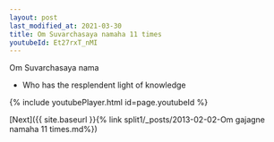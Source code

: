 ```yaml
---
layout: post
last_modified_at: 2021-03-30
title: Om Suvarchasaya namaha 11 times
youtubeId: Et27rxT_nMI
---
```

 
 
Om Suvarchasaya nama 
 
 -  Who has the resplendent light of knowledge 
 
  
 
  
 
 
 
 
 
 


{% include youtubePlayer.html id=page.youtubeId %}
 
[Next]({{ site.baseurl }}{% link  split1/_posts/2013-02-02-Om gajagne namaha 11 times.md%})
 
